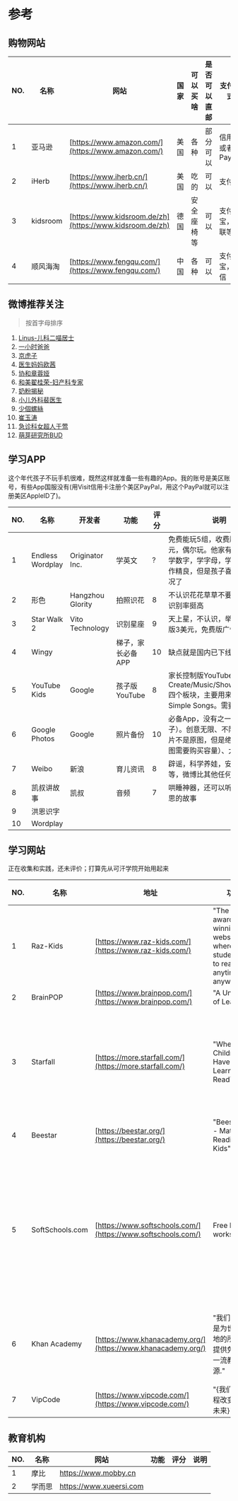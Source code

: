 参考
===

购物网站
---

NO. | 名称 | 网站 | 国家 | 可以买啥 | 是否可以直邮 | 支付方式
--- | --- | --- | --- | --- | --- | --- 
1 | 亚马逊 | [https://www.amazon.com/](https://www.amazon.com/) | 美国 | 各种 | 部分可以 | 信用卡或者Paypal 
2 | iHerb | [https://www.iherb.cn/](https://www.iherb.cn/) | 美国 | 吃的 | 可以 | 支付宝 
3 | kidsroom | [https://www.kidsroom.de/zh](https://www.kidsroom.de/zh) | 德国 | 安全座椅等 | 可以 | 支付宝，银联等 
4 | 顺风海淘 | [https://www.fengqu.com/](https://www.fengqu.com/) | 中国 | 各种 | 可以 | 支付宝，微信 

微博推荐关注
---

>按首字母排序

1. [Linus-儿科二喵居士](https://weibo.com/u/2836461282)
2. [一小时爸爸](https://weibo.com/1hrdaddy)
3. [京虎子](https://weibo.com/jinghuzi)
4. [医生妈妈欧茜](https://weibo.com/u/2399301482)
5. [协和章蓉娅](https://weibo.com/zhangrongya)
6. [和美翟桂荣-妇产科专家](https://weibo.com/u/2769031781)
7. [奶粉揭秘](https://weibo.com/u/1004853823)
8. [小儿外科裴医生](https://weibo.com/u/1829870212)
9. [少個螺絲](https://weibo.com/shaogeluosi)
10. [崔玉涛](https://weibo.com/cuiyutao)
11. [急诊科女超人于莺](https://weibo.com/539945667)
12. [萌芽研究所BUD](https://weibo.com/myyjs)

学习APP
---

这个年代孩子不玩手机很难，既然这样就准备一些有趣的App。我的账号是美区账号，有些App国服没有(用Visit信用卡注册个美区PayPal，用这个PayPal就可以注册美区AppleID了)。

NO. | 名称 | 开发者 | 功能 | 评分 | 说明
--- | --- | --- | --- | --- | --- 
1 | Endless Wordplay | Originator Inc. | 学英文 | ? | 免费能玩5组，收费版是15美元，偶尔玩。他家有很多App，学数字，学字母，学单词。。。制作精良，但是孩子喜不喜欢看情况了
2 | 形色 | Hangzhou Glority | 拍照识花 | 8 | 不认识花花草草不要紧，有他。识别率挺高
3 | Star Walk 2 | Vito Technology | 识别星座 | 9 | 天上星，不认识，举手机。收费版3美元，免费版广告略多。
4 | Wingy | | 梯子，家长必备APP | 10 | 缺点就是国内已下线
5 | YouTube Kids | Google | 孩子版YouTube | 8 | 家长控制版YouTube，包括Create/Music/Shows/Learning四个板块，主要用来看Super Simple Songs。需要配合梯子
6 | Google Photos | Google | 照片备份 | 10 | 必备App，没有之一（但也要梯子）。创意无限、不限容量（照片不是原图，但是绝对够用，原图需要购买容量）、大厂保证
7 | Weibo | 新浪 | 育儿资讯 | 8 | 辟谣，科学养娃，安全知识等等，微博比其他任何通道方便
8 | 凯叔讲故事 | 凯叔 | 音频 | 7 | 哄睡神器，还可以听很多很有意思的故事
9 | 洪恩识字
10 | Wordplay

学习网站
---

正在收集和实践，还未评价；打算先从可汗学院开始用起来

NO. | 名称 | 地址 | 功能 | 评分 | 说明
--- | --- | --- | --- | --- | --- 
1 | Raz-Kids | [https://www.raz-kids.com/](https://www.raz-kids.com/) | "The award-winning website where K-5 students go to read — anytime, anywhere!"
2 | BrainPOP | [https://www.brainpop.com/](https://www.brainpop.com/) | "A Universe of Learning" | 
3 | Starfall | [https://more.starfall.com/](https://more.starfall.com/) | "Where Children Have Fun Learning to Read™."  | | 学前教育（英语和数学），提供教材下载等
4 | Beestar | [https://beestar.org/](https://beestar.org/) | "Beestar.org - Math and Reading for Kids"
5 | SoftSchools.com | [https://www.softschools.com/](https://www.softschools.com/) | Free Math worksheets | | 从识数到高数，确实有很多免费题目，可下载打印直接使用
6 | Khan Academy | [https://www.khanacademy.org/](https://www.khanacademy.org/) | "我们的使命是为世界各地的所有人提供免费的一流教育资源." | | 开源共享的教育资源，需要投入
7 | VipCode | [https://www.vipcode.com/](https://www.vipcode.com/) | "{我们，让编程改变孩子未来}" 

教育机构
---

NO. | 名称 | 网站 | 功能 | 评分 | 说明
--- | --- | --- | --- | --- | ---
1 | 摩比 | https://www.mobby.cn
2 | 学而思 | https://www.xueersi.com


